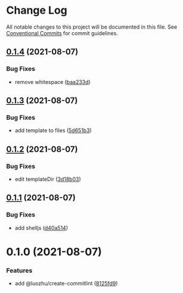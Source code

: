 # Change Log

All notable changes to this project will be documented in this file.
See [Conventional Commits](https://conventionalcommits.org) for commit guidelines.

## [0.1.4](https://github.com/youngjuning/luozhu/compare/@luozhu/create-commitlint@0.1.3...@luozhu/create-commitlint@0.1.4) (2021-08-07)

### Bug Fixes

- remove whitespace ([baa233d](https://github.com/youngjuning/luozhu/commit/baa233d0d5372e010ec09ad60eebb624dbe7fdc0))

## [0.1.3](https://github.com/youngjuning/luozhu/compare/@luozhu/create-commitlint@0.1.2...@luozhu/create-commitlint@0.1.3) (2021-08-07)

### Bug Fixes

- add template to files ([5d651b3](https://github.com/youngjuning/luozhu/commit/5d651b39ef1b50197867eeba09407cb58a3daee6))

## [0.1.2](https://github.com/youngjuning/luozhu/compare/@luozhu/create-commitlint@0.1.1...@luozhu/create-commitlint@0.1.2) (2021-08-07)

### Bug Fixes

- edit templateDir ([3d18b03](https://github.com/youngjuning/luozhu/commit/3d18b03bbd97135775a169d7471b48ab497fe84f))

## [0.1.1](https://github.com/youngjuning/luozhu/compare/@luozhu/create-commitlint@0.1.0...@luozhu/create-commitlint@0.1.1) (2021-08-07)

### Bug Fixes

- add shelljs ([d40a514](https://github.com/youngjuning/luozhu/commit/d40a514d25c83e1c3d324132deec7668ded39ef1))

# 0.1.0 (2021-08-07)

### Features

- add @luozhu/create-commitlint ([8125fd9](https://github.com/youngjuning/luozhu/commit/8125fd9d1d40a49e0ade043de7f675eb60282da5))
